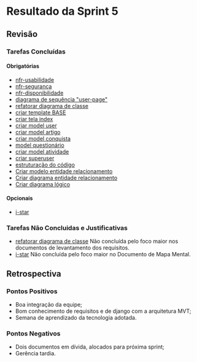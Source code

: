 # Resultado da Sprint 5

## Revisão
### Tarefas Concluídas
#### Obrigatórias
* [nfr-usabilidade](https://github.com/ads-unbind/unbind/issues/75)
* [nfr-segurança](https://github.com/ads-unbind/unbind/issues/70)
* [nfr-disponibilidade](https://github.com/ads-unbind/unbind/issues/69)
* [diagrama de sequência "user-page"](https://github.com/ads-unbind/unbind/issues/71)
* [refatorar diagrama de classe](https://github.com/ads-unbind/unbind/issues/85)
* [criar template BASE]()
* [criar tela index](https://github.com/ads-unbind/unbind/issues/73)
* [criar model user](https://github.com/ads-unbind/unbind/issues/74)
* [criar model artigo](https://github.com/ads-unbind/unbind/issues/76)
* [criar model conquista](https://github.com/ads-unbind/unbind/issues/77)
* [model questionário](https://github.com/ads-unbind/unbind/issues/78)
* [criar model atividade](https://github.com/ads-unbind/unbind/issues/79)
* [criar superuser](https://github.com/ads-unbind/unbind/issues/67)
* [estruturação do código](https://github.com/ads-unbind/unbind/issues/81)
* [Criar modelo entidade relacionamento](https://github.com/ads-unbind/unbind/issues/82)
* [Criar diagrama entidade relacionamento](https://github.com/ads-unbind/unbind/issues/83)
* [Criar diagrama lógico](https://github.com/ads-unbind/unbind/issues/84)

#### Opcionais
* [i-star](https://github.com/ads-unbind/unbind/issues/86)

### Tarefas Não Concluidas e Justificativas
* [refatorar diagrama de classe](https://github.com/ads-unbind/unbind/issues/85)
Não concluída pelo foco maior nos documentos de levantamento dos requisitos.
* [i-star](https://github.com/ads-unbind/unbind/issues/86)
Não concluída pelo foco maior no Documento de Mapa Mental.

## Retrospectiva
### Pontos Positivos
* Boa integração da equipe;
* Bom conhecimento de requisitos e de django com a arquitetura MVT;
* Semana de aprendizado da tecnologia adotada.

### Pontos Negativos
* Dois documentos em dívida, alocados para próxima sprint;
* Gerência tardia.
